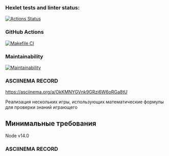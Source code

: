 ### Hexlet tests and linter status:

[![Actions Status](https://github.com/Sverxsro4nik/frontend-project-lvl1/workflows/hexlet-check/badge.svg)](https://github.com/Sverxsro4nik/frontend-project-lvl1/actions)

### GitHub Actions

[![Makefile CI](https://github.com/Sverxsro4nik/frontend-project-lvl1/actions/workflows/makefile.yml/badge.svg)](https://github.com/Sverxsro4nik/frontend-project-lvl1/actions/workflows/makefile.yml)

### Maintainability

[![Maintainability](https://codeclimate.com/github/Sverxsro4nik/frontend-project-lvl1)](https://codeclimate.com/github/Sverxsro4nik/frontend-project-lvl1)

### ASCIINEMA RECORD

https://asciinema.org/a/OkKMNYGVnk9GRzi6W6oRGa8tU

Реализация нескольких игры, использующих математические формулы для проверки знаний играющего

## Минимальные требования

Node v14.0

### ASCIINEMA RECORD
